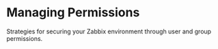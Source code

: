 # Managing Permissions

Strategies for securing your Zabbix environment through user and group permissions.
